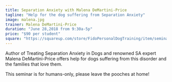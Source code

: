 ```yaml
---
title: Separation Anxiety with Malena DeMartini-Price
tagline: "Help for the dog suffering from Separation Anxiety"
image: malena.jpg
trainer: Malena DeMartini-Price
duration: "June 28,2018 from 9:30a-5p"
price: "$90 per student"
square: "https://squareup.com/store/FidoPersonalDogTraining/item/seminars"
---
```


Author of Treating Separation Anxiety in Dogs and renowned SA expert Malena DeMartini-Price offers help for dogs suffering from this 
disorder and the families that love them. 

This seminar is for humans-only, please leave the pooches at home!
